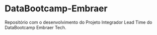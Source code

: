 # DataBootcamp-Embraer
Repositório com o desenvolvimento do Projeto Integrador Lead Time do DataBootcamp Embraer Tech.
